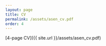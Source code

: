 ```yaml
---
layout: page
title: CV
permalink: /assets/asen_cv.pdf
order: 4
---
```


[4-page CV]({{ site.url }}/assets/asen_cv.pdf)

